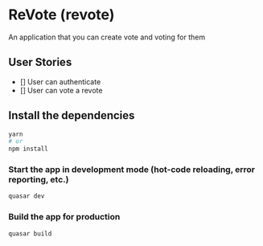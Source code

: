 # ReVote (revote)

An application that you can create vote and voting for them
## User Stories

- [] User can authenticate
- [] User can vote a revote


## Install the dependencies
```bash
yarn
# or
npm install
```
### Start the app in development mode (hot-code reloading, error reporting, etc.)
```bash
quasar dev
```
### Build the app for production
```bash
quasar build
```

